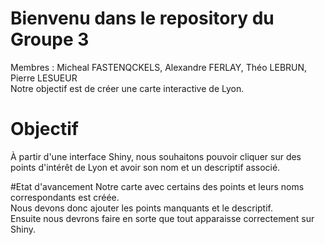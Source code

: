 # Bienvenu dans le repository du Groupe 3
Membres : Micheal FASTENQCKELS, Alexandre FERLAY, Théo LEBRUN, Pierre LESUEUR\
Notre objectif est de créer une carte interactive de Lyon. 

# Objectif
À partir d'une interface Shiny, nous souhaitons pouvoir cliquer sur des points d'intérêt de Lyon et avoir son nom et un descriptif associé.

#Etat d'avancement
Notre carte avec certains des points et leurs noms correspondants est créée.\
Nous devons donc ajouter les points manquants et le descriptif.\
Ensuite nous devrons faire en sorte que tout apparaisse correctement sur Shiny.